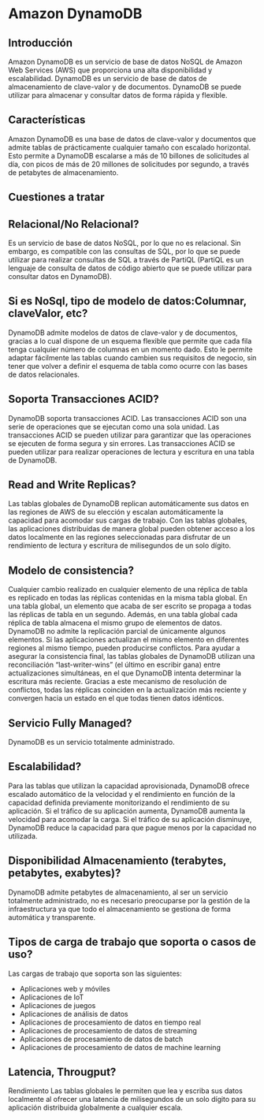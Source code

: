# Amazon DynamoDB

## Introducción

Amazon DynamoDB es un servicio de base de datos NoSQL de Amazon Web Services (AWS) que proporciona una alta disponibilidad y escalabilidad. DynamoDB es un servicio de base de datos de almacenamiento de clave-valor y de documentos. DynamoDB se puede utilizar para almacenar y consultar datos de forma rápida y flexible.

## Características

Amazon DynamoDB es una base de datos de clave-valor y documentos que admite tablas de prácticamente cualquier tamaño con escalado horizontal. Esto permite a DynamoDB escalarse a más de 10 billones de solicitudes al día, con picos de más de 20 millones de solicitudes por segundo, a través de petabytes de almacenamiento.


## Cuestiones a tratar
<!-- 
### Relacional/No Relacional?
### Si es NoSql, tipo de modelo de datos:Columnar, claveValor, etc?
### Soporta Transacciones ACID?
### Read Replicas?
### Write Replicas?
### Modelo de consistencia?
### Servicio Fully Managed?
### Escalabilidad?
### Disponibilidad Almacenamiento (terabytes, petabytes, exabytes)?
### Tipos de carga de trabajo que soporta o casos de uso?
### Latencia, Througput? -->

## Relacional/No Relacional?

Es un servicio de base de datos NoSQL, por lo que no es relacional. Sin embargo, es compatible con las consultas de SQL, por lo que se puede utilizar para realizar consultas de SQL a través de PartiQL (PartiQL es un lenguaje de consulta de datos de código abierto que se puede utilizar para consultar datos en DynamoDB).

## Si es NoSql, tipo de modelo de datos:Columnar, claveValor, etc?

DynamoDB admite modelos de datos de clave-valor y de documentos, gracias a lo cual dispone de un esquema flexible que permite que cada fila tenga cualquier número de columnas en un momento dado. Esto le permite adaptar fácilmente las tablas cuando cambien sus requisitos de negocio, sin tener que volver a definir el esquema de tabla como ocurre con las bases de datos relacionales.

## Soporta Transacciones ACID?

DynamoDB soporta transacciones ACID. Las transacciones ACID son una serie de operaciones que se ejecutan como una sola unidad. Las transacciones ACID se pueden utilizar para garantizar que las operaciones se ejecuten de forma segura y sin errores. Las transacciones ACID se pueden utilizar para realizar operaciones de lectura y escritura en una tabla de DynamoDB.

## Read and Write Replicas?

Las tablas globales de DynamoDB replican automáticamente sus datos en las regiones de AWS de su elección y escalan automáticamente la capacidad para acomodar sus cargas de trabajo. Con las tablas globales, las aplicaciones distribuidas de manera global pueden obtener acceso a los datos localmente en las regiones seleccionadas para disfrutar de un rendimiento de lectura y escritura de milisegundos de un solo dígito.

## Modelo de consistencia?

Cualquier cambio realizado en cualquier elemento de una réplica de tabla es replicado en todas las réplicas contenidas en la misma tabla global. En una tabla global, un elemento que acaba de ser escrito se propaga a todas las réplicas de tabla en un segundo. Además, en una tabla global cada réplica de tabla almacena el mismo grupo de elementos de datos. DynamoDB no admite la replicación parcial de únicamente algunos elementos. Si las aplicaciones actualizan el mismo elemento en diferentes regiones al mismo tiempo, pueden producirse conflictos. Para ayudar a asegurar la consistencia final, las tablas globales de DynamoDB utilizan una reconciliación “last-writer-wins” (el último en escribir gana) entre actualizaciones simultáneas, en el que DynamoDB intenta determinar la escritura más reciente. Gracias a este mecanismo de resolución de conflictos, todas las réplicas coinciden en la actualización más reciente y convergen hacia un estado en el que todas tienen datos idénticos.

## Servicio Fully Managed?

DynamoDB es un servicio totalmente administrado.

## Escalabilidad?

Para las tablas que utilizan la capacidad aprovisionada, DynamoDB ofrece escalado automático de la velocidad y el rendimiento en función de la capacidad definida previamente monitorizando el rendimiento de su aplicación. Si el tráfico de su aplicación aumenta, DynamoDB aumenta la velocidad para acomodar la carga. Si el tráfico de su aplicación disminuye, DynamoDB reduce la capacidad para que pague menos por la capacidad no utilizada.

## Disponibilidad Almacenamiento (terabytes, petabytes, exabytes)?

DynamoDB admite petabytes de almacenamiento, al ser un servicio totalmente administrado, no es necesario preocuparse por la gestión de la infraestructura ya que todo el almacenamiento se gestiona de forma automática y transparente.

## Tipos de carga de trabajo que soporta o casos de uso?

Las cargas de trabajo que soporta son las siguientes:

* Aplicaciones web y móviles
* Aplicaciones de IoT
* Aplicaciones de juegos
* Aplicaciones de análisis de datos
* Aplicaciones de procesamiento de datos en tiempo real
* Aplicaciones de procesamiento de datos de streaming
* Aplicaciones de procesamiento de datos de batch
* Aplicaciones de procesamiento de datos de machine learning

## Latencia, Througput?

Rendimiento
Las tablas globales le permiten que lea y escriba sus datos localmente al ofrecer una latencia de milisegundos de un solo dígito para su aplicación distribuida globalmente a cualquier escala.